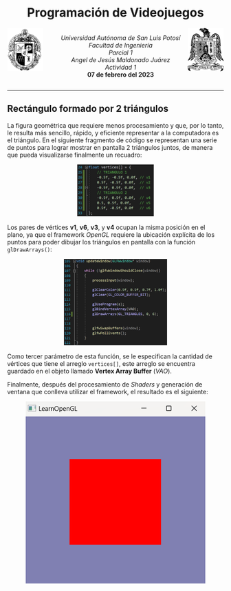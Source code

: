<h1><center>Programación de Videojuegos</center></h1>
<center style="display: flex; justify-content: space-between;">
<img src="img/ingenieria.png" height=100>
  <ul style="list-style-type: none;">
    <li><i>Universidad Autónoma de San Luis Potosí</i></li>
    <li><i>Facultad de Ingeniería</i></li>
    <li><i>Parcial 1</i></li>
    <li><i>Angel de Jesús Maldonado Juárez</i></li>
    <li><i>Actividad 1</i></li>
    <li><b>07 de febrero del 2023</b></li>
  </ul>
  <img src="img/uaslp.png" height=100>
</center>
<hr>

## Rectángulo formado por 2 triángulos
La figura geométrica que requiere menos procesamiento y que,
por lo tanto, le resulta más sencillo, rápido, y eficiente
representar a la computadora es el triángulo. En el siguiente
fragmento de código se representan una serie de puntos para
lograr mostrar en pantalla 2 triángulos juntos, de manera que
pueda visualizarse finalmente un recuadro:

<center>
<img src="img/vertices.png" height=120>
</center>

Los pares de vértices **v1**, **v6**, **v3**, y **v4** ocupan
la misma posición en el plano, ya que el framework *OpenGL*
requiere la ubicación explícita de los puntos para poder
dibujar los triángulos en pantalla con la función 
`glDrawArrays()`:

<center>
<img src="img/updateWindow.png" height=200>
</center>

Como tercer parámetro de esta función, se le especifican la 
cantidad de vértices que tiene el arreglo `vertices[]`, este
arreglo se encuentra guardado en el objeto llamado
**Vertex Array Buffer** (*VAO*).

Finalmente, después del procesamiento de *Shaders* y
generación de ventana que conlleva utilizar el framework,
el resultado es el siguiente:

<center>
<img src="img/cuadrado.png">
</center>
